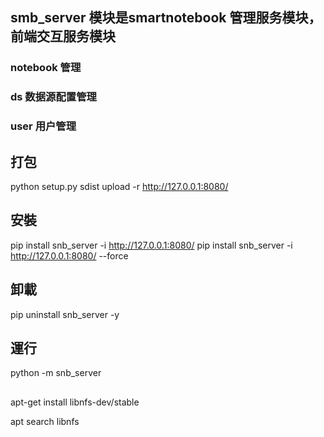 ## smb_server 模块是smartnotebook 管理服务模块，前端交互服务模块

### notebook 管理
### ds 数据源配置管理
### user 用户管理



## 打包
python setup.py sdist upload -r  http://127.0.0.1:8080/
## 安裝
pip install snb_server -i http://127.0.0.1:8080/
pip install snb_server -i http://127.0.0.1:8080/ --force
## 卸載
pip uninstall snb_server -y

## 運行
python -m snb_server


## 
apt-get install  libnfs-dev/stable

apt search  libnfs